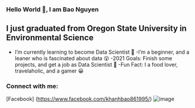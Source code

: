### Hello World 👋, I am Bao Nguyen
## I just graduated from Oregon State University in Environmental Science


- I’m currently learning to become Data Scientist 🌱
-I’m a beginner, and a leaner who is fascinated about data 😮
-2021 Goals: Finish some projects, and get a job as Data Scientist 🌻
-Fun Fact: I a food lover, travelaholic, and a gamer 😀

### Connect with me:
[Facebook] (https://www.facebook.com/khanhbao861995/) ![image]({https://img.shields.io/badge/Facebook-1877F2?style=for-the-badge&logo=facebook&logoColor=white})


